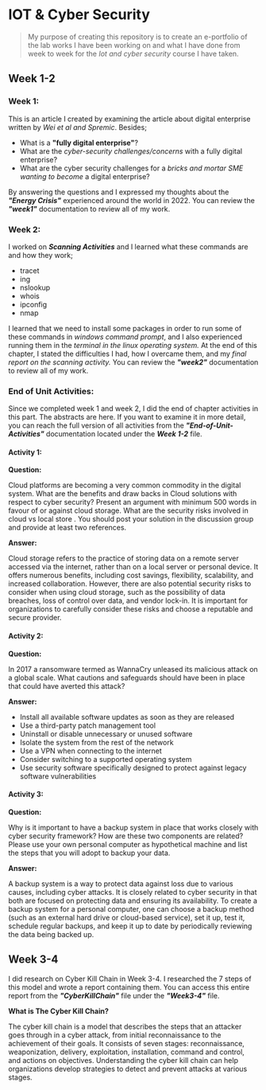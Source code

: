 # IOT & Cyber Security
>My purpose of creating this repository is to create an e-portfolio of the lab works I have been working on and what I have done from week to week for the *Iot and cyber security* course I have taken.
## Week 1-2
### Week 1:
This is an article I created by examining the article about digital enterprise written by *Wei et al and Spremic*. Besides;

- What is a **"fully digital enterprise"**?
- What are the *cyber-security challenges/concerns* with a fully digital enterprise?
- What are the cyber security challenges for a *bricks and mortar SME wanting to become* a digital enterprise?

By answering the questions and I expressed my thoughts about the ***"Energy Crisis"*** experienced around the world in 2022.
You can review the ***"week1"*** documentation to review all of my work.

### Week 2:
I worked on ***Scanning Activities*** and I learned what these commands are and how they work;
- tracet
- ing
- nslookup
- whois
- ipconfig
- nmap

 I learned that we need to install some packages in order to run some of these commands in *windows command prompt*, and I also experienced running them in the *terminal in the linux operating system.* At the end of this chapter, I stated the difficulties I had, how I overcame them, and my *final report on the scanning activity.*
You can review the ***"week2"*** documentation to review all of my work.

### End of Unit Activities:
Since we completed week 1 and week 2, I did the end of chapter activities in this part. The abstracts are here. If you want to examine it in more detail, you can reach the full version of all activities from the ***"End-of-Unit-Activities"*** documentation located under the ***Week 1-2*** file.

#### Activity 1:

**Question:** 

Cloud platforms are becoming a very common commodity in the digital system. What are the benefits and draw backs in Cloud solutions with respect to cyber security? Present an argument with minimum 500 words in favour of or against cloud storage. What are the security risks involved in cloud vs local store . You should post your solution in the discussion group and provide at least two references.

**Answer:**

Cloud storage refers to the practice of storing data on a remote server accessed via the internet, rather than on a local server or personal device. It offers numerous benefits, including cost savings, flexibility, scalability, and increased collaboration. However, there are also potential security risks to consider when using cloud storage, such as the possibility of data breaches, loss of control over data, and vendor lock-in. It is important for organizations to carefully consider these risks and choose a reputable and secure provider.

#### Activity 2:

**Question:** 

In 2017 a ransomware termed as WannaCry unleased its malicious attack on a global scale. What cautions and safeguards should have been in place that could have averted this attack?

**Answer:**

- Install all available software updates as soon as they are released
- Use a third-party patch management tool
- Uninstall or disable unnecessary or unused software
- Isolate the system from the rest of the network
- Use a VPN when connecting to the internet
- Consider switching to a supported operating system
- Use security software specifically designed to protect against legacy software vulnerabilities

#### Activity 3:

**Question:** 

Why is it important to have a backup system in place that works closely with cyber security framework? How are these two components are related? Please use your own personal computer as hypothetical machine and list the steps that you will adopt to backup your data.

**Answer:**

A backup system is a way to protect data against loss due to various causes, including cyber attacks. It is closely related to cyber security in that both are focused on protecting data and ensuring its availability. To create a backup system for a personal computer, one can choose a backup method (such as an external hard drive or cloud-based service), set it up, test it, schedule regular backups, and keep it up to date by periodically reviewing the data being backed up.

## Week 3-4

I did research on Cyber Kill Chain in Week 3-4. I researched the 7 steps of this model and wrote a report containing them. You can access this entire report from the ***"CyberKillChain"*** file under the ***"Week3-4"*** file.

**What is The Cyber Kill Chain?**

The cyber kill chain is a model that describes the steps that an attacker goes through in a cyber attack, from initial reconnaissance to the achievement of their goals. It consists of seven stages: reconnaissance, weaponization, delivery, exploitation, installation, command and control, and actions on objectives. Understanding the cyber kill chain can help organizations develop strategies to detect and prevent attacks at various stages.